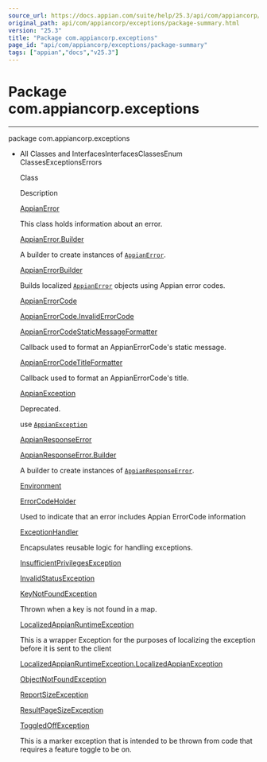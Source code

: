 ```yaml
---
source_url: https://docs.appian.com/suite/help/25.3/api/com/appiancorp/exceptions/package-summary.html
original_path: api/com/appiancorp/exceptions/package-summary.html
version: "25.3"
title: "Package com.appiancorp.exceptions"
page_id: "api/com/appiancorp/exceptions/package-summary"
tags: ["appian","docs","v25.3"]
---
```



# Package com.appiancorp.exceptions

* * *

package com.appiancorp.exceptions

-   All Classes and InterfacesInterfacesClassesEnum ClassesExceptionsErrors

    Class

    Description

    [AppianError](AppianError.html "class in com.appiancorp.exceptions")

    This class holds information about an error.

    [AppianError.Builder](AppianError.Builder.html "class in com.appiancorp.exceptions")

    A builder to create instances of [`AppianError`](AppianError.html "class in com.appiancorp.exceptions").

    [AppianErrorBuilder](AppianErrorBuilder.html "class in com.appiancorp.exceptions")

    Builds localized [`AppianError`](AppianError.html "class in com.appiancorp.exceptions") objects using Appian error codes.

    [AppianErrorCode](AppianErrorCode.html "class in com.appiancorp.exceptions")

    [AppianErrorCode.InvalidErrorCode](AppianErrorCode.InvalidErrorCode.html "class in com.appiancorp.exceptions")

    [AppianErrorCodeStaticMessageFormatter](AppianErrorCodeStaticMessageFormatter.html "interface in com.appiancorp.exceptions")

    Callback used to format an AppianErrorCode's static message.

    [AppianErrorCodeTitleFormatter](AppianErrorCodeTitleFormatter.html "interface in com.appiancorp.exceptions")

    Callback used to format an AppianErrorCode's title.

    [AppianException](AppianException.html "class in com.appiancorp.exceptions")

    Deprecated.

    use [`AppianException`](../suiteapi/common/exceptions/AppianException.html "class in com.appiancorp.suiteapi.common.exceptions")

    [AppianResponseError](AppianResponseError.html "class in com.appiancorp.exceptions")

    [AppianResponseError.Builder](AppianResponseError.Builder.html "class in com.appiancorp.exceptions")

    A builder to create instances of [`AppianResponseError`](AppianResponseError.html "class in com.appiancorp.exceptions").

    [Environment](Environment.html "enum class in com.appiancorp.exceptions")

    [ErrorCodeHolder](ErrorCodeHolder.html "interface in com.appiancorp.exceptions")

    Used to indicate that an error includes Appian ErrorCode information

    [ExceptionHandler](ExceptionHandler.html "interface in com.appiancorp.exceptions")

    Encapsulates reusable logic for handling exceptions.

    [InsufficientPrivilegesException](InsufficientPrivilegesException.html "class in com.appiancorp.exceptions")

    [InvalidStatusException](InvalidStatusException.html "class in com.appiancorp.exceptions")

    [KeyNotFoundException](KeyNotFoundException.html "class in com.appiancorp.exceptions")

    Thrown when a key is not found in a map.

    [LocalizedAppianRuntimeException](LocalizedAppianRuntimeException.html "class in com.appiancorp.exceptions")

    This is a wrapper Exception for the purposes of localizing the exception before it is sent to the client

    [LocalizedAppianRuntimeException.LocalizedAppianException](LocalizedAppianRuntimeException.LocalizedAppianException.html "class in com.appiancorp.exceptions")

    [ObjectNotFoundException](ObjectNotFoundException.html "class in com.appiancorp.exceptions")

    [ReportSizeException](ReportSizeException.html "class in com.appiancorp.exceptions")

    [ResultPageSizeException](ResultPageSizeException.html "class in com.appiancorp.exceptions")

    [ToggledOffException](ToggledOffException.html "class in com.appiancorp.exceptions")

    This is a marker exception that is intended to be thrown from code that requires a feature toggle to be on.